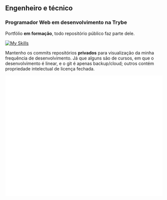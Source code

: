 ## Engenheiro e técnico

### Programador Web em desenvolvimento na Trybe

Portfólio <b>em formação</b>, todo repositório público faz parte dele.

[![My Skills](https://skillicons.dev/icons?i=html,css,js,django,git,github,c,dart,flutter,py,linux,bash,md,vscode,arduino,octave)](https://skillicons.dev)

Mantenho os commits repositórios <b>privados</b> para visualização da minha frequência de desenvolvimento. Já que alguns são de cursos, em que o desenvolvimento é linear, e o git é apenas backup/cloud; outros contém propriedade intelectual de licença fechada.

![Metrics](/github-metrics.svg)
